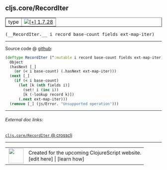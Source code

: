 ## cljs.core/RecordIter



 <table border="1">
<tr>
<td>type</td>
<td><a href="https://github.com/cljsinfo/cljs-api-docs/tree/1.7.28"><img valign="middle" alt="[+] 1.7.28" title="Added in 1.7.28" src="https://img.shields.io/badge/+-1.7.28-lightgrey.svg"></a> </td>
</tr>
</table>


 <samp>
(__RecordIter.__ i record base-count fields ext-map-iter)<br>
</samp>

---







Source code @ [github](https://github.com/clojure/clojurescript/blob/r1.7.48/src/main/cljs/cljs/core.cljs#L5630-L5640):

```clj
(deftype RecordIter [^:mutable i record base-count fields ext-map-iter]
  Object
  (hasNext [_]
    (or (< i base-count) (.hasNext ext-map-iter)))
  (next [_]
    (if (< i base-count)
      (let [k (nth fields i)]
        (set! i (inc i))
        [k (-lookup record k)])
      (.next ext-map-iter)))
  (remove [_] (js/Error. "Unsupported operation")))
```

<!--
Repo - tag - source tree - lines:

 <pre>
clojurescript @ r1.7.48
└── src
    └── main
        └── cljs
            └── cljs
                └── <ins>[core.cljs:5630-5640](https://github.com/clojure/clojurescript/blob/r1.7.48/src/main/cljs/cljs/core.cljs#L5630-L5640)</ins>
</pre>

-->

---



###### External doc links:

[`cljs.core/RecordIter` @ crossclj](http://crossclj.info/fun/cljs.core.cljs/RecordIter.html)<br>

---

 <table>
<tr><td>
<img valign="middle" align="right" width="48px" src="http://i.imgur.com/Hi20huC.png">
</td><td>
Created for the upcoming ClojureScript website.<br>
[edit here] | [learn how]
</td></tr></table>

[edit here]:https://github.com/cljsinfo/cljs-api-docs/blob/master/cljsdoc/cljs.core/RecordIter.cljsdoc
[learn how]:https://github.com/cljsinfo/cljs-api-docs/wiki/cljsdoc-files

<!--

This information was too distracting to show to readers, but I'll leave it
commented here since it is helpful to:

- pretty-print the data used to generate this document
- and show how to retrieve that data



The API data for this symbol:

```clj
{:ns "cljs.core",
 :name "RecordIter",
 :type "type",
 :signature ["[i record base-count fields ext-map-iter]"],
 :source {:code "(deftype RecordIter [^:mutable i record base-count fields ext-map-iter]\n  Object\n  (hasNext [_]\n    (or (< i base-count) (.hasNext ext-map-iter)))\n  (next [_]\n    (if (< i base-count)\n      (let [k (nth fields i)]\n        (set! i (inc i))\n        [k (-lookup record k)])\n      (.next ext-map-iter)))\n  (remove [_] (js/Error. \"Unsupported operation\")))",
          :title "Source code",
          :repo "clojurescript",
          :tag "r1.7.48",
          :filename "src/main/cljs/cljs/core.cljs",
          :lines [5630 5640]},
 :full-name "cljs.core/RecordIter",
 :full-name-encode "cljs.core/RecordIter",
 :history [["+" "1.7.28"]]}

```

Retrieve the API data for this symbol:

```clj
;; from Clojure REPL
(require '[clojure.edn :as edn])
(-> (slurp "https://raw.githubusercontent.com/cljsinfo/cljs-api-docs/catalog/cljs-api.edn")
    (edn/read-string)
    (get-in [:symbols "cljs.core/RecordIter"]))
```

-->
